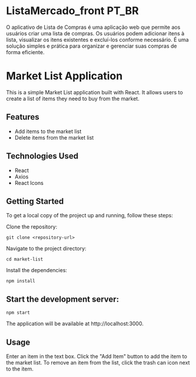 # ListaMercado_front PT_BR
O aplicativo de Lista de Compras é uma aplicação web que permite aos usuários criar uma lista de compras. Os usuários podem adicionar itens à lista, visualizar os itens existentes e excluí-los conforme necessário. É uma solução simples e prática para organizar e gerenciar suas compras de forma eficiente.

# Market List Application

This is a simple Market List application built with React. It allows users to create a list of items they need to buy from the market.

## Features

- Add items to the market list
- Delete items from the market list

## Technologies Used

- React
- Axios
- React Icons

## Getting Started

To get a local copy of the project up and running, follow these steps:

Clone the repository:

```shell
git clone <repository-url>
```

Navigate to the project directory:

```shell
cd market-list
```

Install the dependencies:
```shell
npm install
```

## Start the development server:

```shell
npm start
```

The application will be available at http://localhost:3000.

## Usage
Enter an item in the text box.
Click the "Add Item" button to add the item to the market list.
To remove an item from the list, click the trash can icon next to the item.
